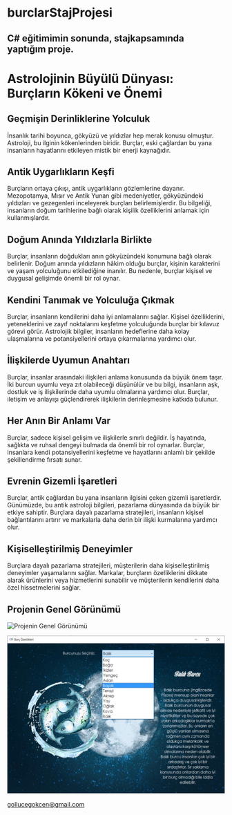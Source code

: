 # burclarStajProjesi
C# eğitimimin sonunda, stajkapsamında yaptığım proje. 
----
# Astrolojinin Büyülü Dünyası: Burçların Kökeni ve Önemi

## Geçmişin Derinliklerine Yolculuk

İnsanlık tarihi boyunca, gökyüzü ve yıldızlar hep merak konusu olmuştur. Astroloji, bu ilginin kökenlerinden biridir. Burçlar, eski çağlardan bu yana insanların hayatlarını etkileyen mistik bir enerji kaynağıdır.

## Antik Uygarlıkların Keşfi

Burçların ortaya çıkışı, antik uygarlıkların gözlemlerine dayanır. Mezopotamya, Mısır ve Antik Yunan gibi medeniyetler, gökyüzündeki yıldızları ve gezegenleri inceleyerek burçları belirlemişlerdir. Bu bilgeliği, insanların doğum tarihlerine bağlı olarak kişilik özelliklerini anlamak için kullanmışlardır.

## Doğum Anında Yıldızlarla Birlikte

Burçlar, insanların doğdukları anın gökyüzündeki konumuna bağlı olarak belirlenir. Doğum anında yıldızların hâkim olduğu burçlar, kişinin karakterini ve yaşam yolculuğunu etkilediğine inanılır. Bu nedenle, burçlar kişisel ve duygusal gelişimde önemli bir rol oynar.

## Kendini Tanımak ve Yolculuğa Çıkmak

Burçlar, insanların kendilerini daha iyi anlamalarını sağlar. Kişisel özelliklerini, yeteneklerini ve zayıf noktalarını keşfetme yolculuğunda burçlar bir kılavuz görevi görür. Astrolojik bilgiler, insanların hedeflerine daha kolay ulaşmalarına ve potansiyellerini ortaya çıkarmalarına yardımcı olur.

## İlişkilerde Uyumun Anahtarı

Burçlar, insanlar arasındaki ilişkileri anlama konusunda da büyük önem taşır. İki burcun uyumlu veya zıt olabileceği düşünülür ve bu bilgi, insanların aşk, dostluk ve iş ilişkilerinde daha uyumlu olmalarına yardımcı olur. Burçlar, iletişim ve anlayışı güçlendirerek ilişkilerin derinleşmesine katkıda bulunur.

## Her Anın Bir Anlamı Var

Burçlar, sadece kişisel gelişim ve ilişkilerle sınırlı değildir. İş hayatında, sağlıkta ve ruhsal dengeyi bulmada da önemli bir rol oynarlar. Burçlar, insanlara kendi potansiyellerini keşfetme ve hayatlarını anlamlı bir şekilde şekillendirme fırsatı sunar.

## Evrenin Gizemli İşaretleri

Burçlar, antik çağlardan bu yana insanların ilgisini çeken gizemli işaretlerdir. Günümüzde, bu antik astroloji bilgileri, pazarlama dünyasında da büyük bir etkiye sahiptir. Burçlara dayalı pazarlama stratejileri, insanların kişisel bağlantılarını artırır ve markalarla daha derin bir ilişki kurmalarına yardımcı olur.

## Kişiselleştirilmiş Deneyimler

Burçlara dayalı pazarlama stratejileri, müşterilerin daha kişiselleştirilmiş deneyimler yaşamalarını sağlar. Markalar, burçların özelliklerini dikkate alarak ürünlerini veya hizmetlerini sunabilir ve müşterilerin kendilerini daha özel hissetmelerini sağlar.


## Projenin Genel Görünümü
![Projenin Genel Görünümü](https://github.com/gokcengolluce/burclarStajProjesi/blob/master/burclargif1.gif)

![](https://github.com/gokcengolluce/burclarStajProjesi/blob/master/13.JPG)



gollucegokcen@gmail.com
